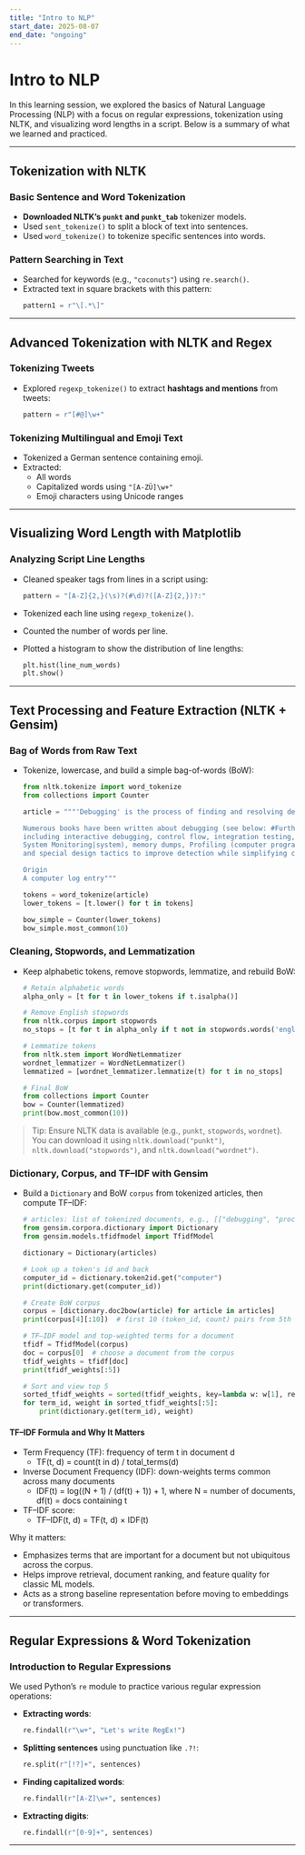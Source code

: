 ```yaml
---
title: "Intro to NLP"
start_date: 2025-08-07
end_date: "ongoing"
---
```


# Intro to NLP

In this learning session, we explored the basics of Natural Language Processing (NLP) with a focus on regular expressions, tokenization using NLTK, and visualizing word lengths in a script. Below is a summary of what we learned and practiced.

---

## Tokenization with NLTK

### Basic Sentence and Word Tokenization

- **Downloaded NLTK’s `punkt` and `punkt_tab`** tokenizer models.
- Used `sent_tokenize()` to split a block of text into sentences.
- Used `word_tokenize()` to tokenize specific sentences into words.

### Pattern Searching in Text

- Searched for keywords (e.g., `"coconuts"`) using `re.search()`.
- Extracted text in square brackets with this pattern:
  ```python
  pattern1 = r"\[.*\]"
  ```

---

## Advanced Tokenization with NLTK and Regex

### Tokenizing Tweets

- Explored `regexp_tokenize()` to extract **hashtags and mentions** from tweets:
  ```python
  pattern = r"[#@]\w+"
  ```

### Tokenizing Multilingual and Emoji Text

- Tokenized a German sentence containing emoji.
- Extracted:
  - All words
  - Capitalized words using `"[A-ZÜ]\w+"`
  - Emoji characters using Unicode ranges

---

## Visualizing Word Length with Matplotlib

### Analyzing Script Line Lengths

- Cleaned speaker tags from lines in a script using:
  ```python
  pattern = "[A-Z]{2,}(\s)?(#\d)?([A-Z]{2,})?:"
  ```

- Tokenized each line using `regexp_tokenize()`.
- Counted the number of words per line.
- Plotted a histogram to show the distribution of line lengths:
  ```python
  plt.hist(line_num_words)
  plt.show()
  ```

---


## Text Processing and Feature Extraction (NLTK + Gensim)

### Bag of Words from Raw Text

- Tokenize, lowercase, and build a simple bag-of-words (BoW):
  ```python
  from nltk.tokenize import word_tokenize
  from collections import Counter

  article = """'Debugging' is the process of finding and resolving defects that prevent correct operation of computer software or a system.

  Numerous books have been written about debugging (see below: #Further reading|Further reading), as it involves numerous aspects, 
  including interactive debugging, control flow, integration testing, Logfile|log files, monitoring (Application monitoring|application, 
  System Monitoring|system), memory dumps, Profiling (computer programming)|profiling, Statistical Process Control, 
  and special design tactics to improve detection while simplifying changes.

  Origin
  A computer log entry"""

  tokens = word_tokenize(article)
  lower_tokens = [t.lower() for t in tokens]

  bow_simple = Counter(lower_tokens)
  bow_simple.most_common(10)
  ```

### Cleaning, Stopwords, and Lemmatization

- Keep alphabetic tokens, remove stopwords, lemmatize, and rebuild BoW:
  ```python
  # Retain alphabetic words
  alpha_only = [t for t in lower_tokens if t.isalpha()]

  # Remove English stopwords
  from nltk.corpus import stopwords
  no_stops = [t for t in alpha_only if t not in stopwords.words('english')]

  # Lemmatize tokens
  from nltk.stem import WordNetLemmatizer
  wordnet_lemmatizer = WordNetLemmatizer()
  lemmatized = [wordnet_lemmatizer.lemmatize(t) for t in no_stops]

  # Final BoW
  from collections import Counter
  bow = Counter(lemmatized)
  print(bow.most_common(10))
  ```

> Tip: Ensure NLTK data is available (e.g., `punkt`, `stopwords`, `wordnet`).
> You can download it using `nltk.download("punkt")`, `nltk.download("stopwords")`, and `nltk.download("wordnet")`.

### Dictionary, Corpus, and TF–IDF with Gensim

- Build a `Dictionary` and BoW `corpus` from tokenized articles, then compute TF–IDF:
  ```python
  # articles: list of tokenized documents, e.g., [["debugging", "process", ...], ...]
  from gensim.corpora.dictionary import Dictionary
  from gensim.models.tfidfmodel import TfidfModel

  dictionary = Dictionary(articles)

  # Look up a token's id and back
  computer_id = dictionary.token2id.get("computer")
  print(dictionary.get(computer_id))

  # Create BoW corpus
  corpus = [dictionary.doc2bow(article) for article in articles]
  print(corpus[4][:10])  # first 10 (token_id, count) pairs from 5th doc

  # TF–IDF model and top-weighted terms for a document
  tfidf = TfidfModel(corpus)
  doc = corpus[0]  # choose a document from the corpus
  tfidf_weights = tfidf[doc]
  print(tfidf_weights[:5])

  # Sort and view top 5
  sorted_tfidf_weights = sorted(tfidf_weights, key=lambda w: w[1], reverse=True)
  for term_id, weight in sorted_tfidf_weights[:5]:
      print(dictionary.get(term_id), weight)
  ```

#### TF–IDF Formula and Why It Matters

- Term Frequency (TF): frequency of term t in document d
  - TF(t, d) = count(t in d) / total_terms(d)
- Inverse Document Frequency (IDF): down-weights terms common across many documents
  - IDF(t) = log((N + 1) / (df(t) + 1)) + 1, where N = number of documents, df(t) = docs containing t
- TF–IDF score:
  - TF–IDF(t, d) = TF(t, d) × IDF(t)

Why it matters:
- Emphasizes terms that are important for a document but not ubiquitous across the corpus.
- Helps improve retrieval, document ranking, and feature quality for classic ML models.
- Acts as a strong baseline representation before moving to embeddings or transformers.

---

## Regular Expressions & Word Tokenization

### Introduction to Regular Expressions

We used Python’s `re` module to practice various regular expression operations:

- **Extracting words**:  
  ```python
  re.findall(r"\w+", "Let's write RegEx!")
  ```

- **Splitting sentences** using punctuation like `.?!`:  
  ```python
  re.split(r"[!?]+", sentences)
  ```

- **Finding capitalized words**:  
  ```python
  re.findall(r"[A-Z]\w+", sentences)
  ```

- **Extracting digits**:  
  ```python
  re.findall(r"[0-9]+", sentences)
  ```

---

